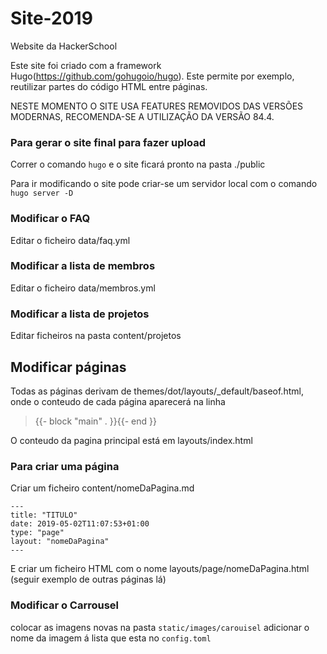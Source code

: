 # Site-2019
Website da HackerSchool

Este site foi criado com a framework Hugo(https://github.com/gohugoio/hugo). Este permite por exemplo, reutilizar partes do código HTML entre páginas.

NESTE MOMENTO O SITE USA FEATURES REMOVIDOS DAS VERSÕES MODERNAS, RECOMENDA-SE A UTILIZAÇÃO DA VERSÃO 84.4.

### Para gerar o site final para fazer upload
Correr o comando ```hugo``` e o site ficará pronto na pasta ./public

Para ir modificando o site pode criar-se um servidor local com o comando
```hugo server -D```

### Modificar o FAQ
Editar o ficheiro data/faq.yml

### Modificar a lista de membros
Editar o ficheiro data/membros.yml

### Modificar a lista de projetos
Editar ficheiros na pasta content/projetos

## Modificar páginas
Todas as páginas derivam de themes/dot/layouts/_default/baseof.html, onde o conteudo de cada página aparecerá na linha
> {{- block "main" . }}{{- end }}

O conteudo da pagina principal está em layouts/index.html

### Para criar uma página
Criar um ficheiro content/nomeDaPagina.md
```
---
title: "TITULO"
date: 2019-05-02T11:07:53+01:00
type: "page"
layout: "nomeDaPagina"
---
```
E criar um ficheiro HTML com o nome layouts/page/nomeDaPagina.html  (seguir exemplo de outras páginas lá)

### Modificar o Carrousel

colocar as imagens novas na pasta `static/images/carouisel`
adicionar o nome da imagem á lista que esta no `config.toml`
